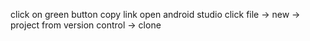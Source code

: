 click on green button 
copy link 
open android studio 
click file -> new -> project from version control -> clone
